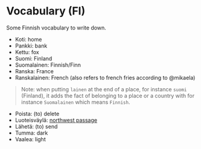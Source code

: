 # Vocabulary (FI)

Some Finnish vocabulary to write down.

 - Koti: home
 - Pankki: bank
 - Kettu: fox
 - Suomi: Finland
 - Suomalainen: Finnish/Finn
 - Ranska: France
 - Ranskalainen: French (also refers to french fries according to @mikaela)

> Note: when putting `lainen` at the end of a place, for instance `suomi` (Finland), it adds the fact of belonging to a place or a country with for instance `Suomalainen` which means `Finnish`.

 - Poista: (to) delete
 - Luoteisväylä: [northwest passage](https://fi.wikipedia.org/wiki/Luoteisv%C3%A4yl%C3%A4)
 - Lähetä: (to) send
 - Tumma: dark
 - Vaalea: light
